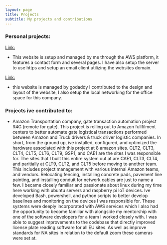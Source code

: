 ```yaml
---
layout: page
title: Projects
subtitle: My projects and contributions
---
```

### Personal projects:
[Link:](https://www.grace-mindset.com/)
- This website is setup and managed by me through the AWS platform, it features a contact form and several pages. I have also setup the server to use https and setup an email client utilizing the websites domain. 

[Link:](https://megagrading.com/)
- this website is managed by godaddy I contributed to the design and layout of the website, I also setup the local networking for the office space for this company.

### Projects ive contributed to: 
- Amazon Transportation company, gate transaction automation project R4G (remote for gate). This project is rolling out to Amazon fullfilment centers to better automate gate logistical transactions performed between Amazon and Truck drivers & truck driver logistic companies. In short, from the ground up, ive installed, configured, and optimized the hardware associated with this project at 8 amazon sites. CLT2, CLT3, CLT4, CLT5, CLT6, CLT9, GSP1, and CAE1 are the sites I was responsible for. The sites that I built this entire system out at are CAE1, CLT3, CLT4, and paritially at CLT9, CLT2, and CLT5 before moving to another team. This includes project management with various internal Amazon teams, and vendors. Relocating fencing, installing concrete pads, pavement line painting, and installing conduit for network cables are just to name a few. I became closely familiar and passionate about linux during my time here working with ubuntu servers and raspberry pi IoT devices. Ive developed Bash, powershell, and python scripts to better develop baselines and monitoring on the devices I was responsible for. These systems were deeply incorporated with AWS services which I also had the opportunity to become familiar with alongside my mentorship with one of the software developers for a team I worked closely with. I was able to suggest improvements to the codebase that directly improved license plate reading software for all EU sites. As well as improve standards for NA sites in relation to the default zoom these cameras were set at.
  
